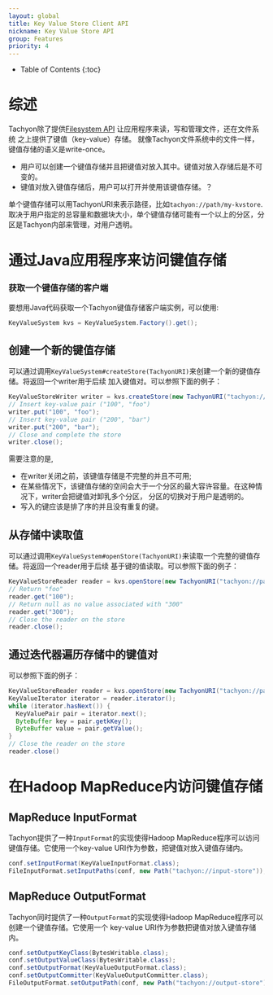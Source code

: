```yaml
---
layout: global
title: Key Value Store Client API
nickname: Key Value Store API
group: Features
priority: 4
---
```


* Table of Contents
{:toc}

# 综述
Tachyon除了提供[Filesystem API](File-System-API.html) 让应用程序来读，写和管理文件，还在文件系统
之上提供了键值（key-value）存储。
就像Tachyon文件系统中的文件一样，键值存储的语义是write-once。

* 用户可以创建一个键值存储并且把键值对放入其中。键值对放入存储后是不可变的。 
* 键值对放入键值存储后，用户可以打开并使用该键值存储。？

单个键值存储可以用TachyonURI来表示路径，比如`tachyon://path/my-kvstore`.
取决于用户指定的总容量和数据块大小，单个键值存储可能有一个以上的分区，分区是Tachyon内部来管理，对用户透明。

# 通过Java应用程序来访问键值存储

### 获取一个键值存储的客户端

要想用Java代码获取一个Tachyon键值存储客户端实例，可以使用:

```java
KeyValueSystem kvs = KeyValueSystem.Factory().get();
```

## 创建一个新的键值存储

可以通过调用`KeyValueSystem#createStore(TachyonURI)`来创建一个新的键值存储。将返回一个writer用于后续
加入键值对。可以参照下面的例子：

```java
KeyValueStoreWriter writer = kvs.createStore(new TachyonURI("tachyon://path/my-kvstore"));
// Insert key-value pair ("100", "foo")
writer.put("100", "foo");
// Insert key-value pair ("200", "bar")
writer.put("200", "bar");
// Close and complete the store
writer.close();
```
需要注意的是, 

* 在writer关闭之前，该键值存储是不完整的并且不可用;
* 在某些情况下，该键值存储的空间会大于一个分区的最大容许容量。在这种情况下，writer会把键值对卸乳多个分区，
分区的切换对于用户是透明的。
* 写入的键应该是排了序的并且没有重复的键。

## 从存储中读取值

可以通过调用`KeyValueSystem#openStore(TachyonURI)`来读取一个完整的键值存储。将返回一个reader用于后续
基于键的值读取。可以参照下面的例子：

```java
KeyValueStoreReader reader = kvs.openStore(new TachyonURI("tachyon://path/kvstore/"));
// Return "foo"
reader.get("100"); 
// Return null as no value associated with "300"
reader.get("300");
// Close the reader on the store
reader.close();
```
## 通过迭代器遍历存储中的键值对

可以参照下面的例子：

```java
KeyValueStoreReader reader = kvs.openStore(new TachyonURI("tachyon://path/kvstore/"));
KeyValueIterator iterator = reader.iterator();
while (iterator.hasNext()) {
  KeyValuePair pair = iterator.next();
  ByteBuffer key = pair.getkKey();
  ByteBuffer value = pair.getValue();
}
// Close the reader on the store
reader.close()
```

# 在Hadoop MapReduce内访问键值存储
 
## MapReduce InputFormat

Tachyon提供了一种`InputFormat`的实现使得Hadoop MapReduce程序可以访问键值存储。它使用一个key-value 
URI作为参数，把键值对放入键值存储内。
 
```java
conf.setInputFormat(KeyValueInputFormat.class);
FileInputFormat.setInputPaths(conf, new Path("tachyon://input-store"));
```


## MapReduce OutputFormat
Tachyon同时提供了一种`OutputFormat`的实现使得Hadoop MapReduce程序可以创建一个键值存储。它使用一个
key-value URI作为参数把键值对放入键值存储内。
 
```java
conf.setOutputKeyClass(BytesWritable.class);
conf.setOutputValueClass(BytesWritable.class);
conf.setOutputFormat(KeyValueOutputFormat.class);
conf.setOutputCommitter(KeyValueOutputCommitter.class);
FileOutputFormat.setOutputPath(conf, new Path("tachyon://output-store"));
```